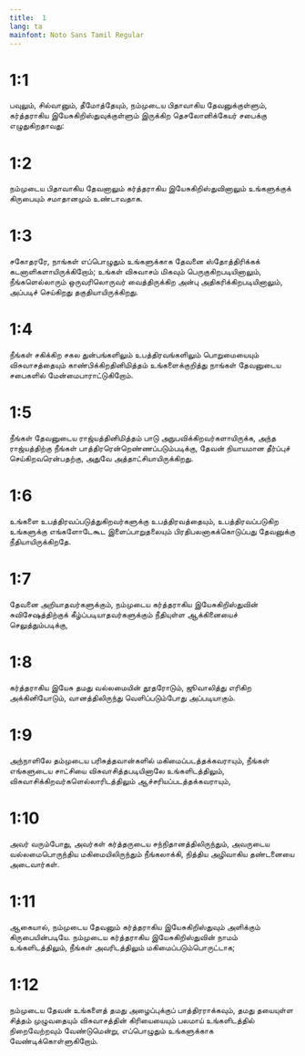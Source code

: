 ```yaml
---
title:  1
lang: ta
mainfont: Noto Sans Tamil Regular
---
```


#  1:1

பவுலும், சில்வானும், தீமோத்தேயும், நம்முடைய பிதாவாகிய தேவனுக்குள்ளும், கர்த்தராகிய இயேசுகிறிஸ்துவுக்குள்ளும் இருக்கிற தெசலோனிக்கேயர் சபைக்கு எழுதுகிறதாவது:

#  1:2

நம்முடைய பிதாவாகிய தேவனாலும் கர்த்தராகிய இயேசுகிறிஸ்துவினாலும் உங்களுக்குக் கிருபையும் சமாதானமும் உண்டாவதாக.

#  1:3

சகோதரரே, நாங்கள் எப்பொழுதும் உங்களுக்காக தேவனை ஸ்தோத்திரிக்கக் கடனாளிகளாயிருக்கிறோம்; உங்கள் விசுவாசம் மிகவும் பெருகுகிறபடியினாலும், நீங்களெல்லாரும் ஒருவரிலொருவர் வைத்திருக்கிற அன்பு அதிகரிக்கிறபடியினாலும், அப்படிச் செய்கிறது தகுதியாயிருக்கிறது.

#  1:4

நீங்கள் சகிக்கிற சகல துன்பங்களிலும் உபத்திரவங்களிலும் பொறுமையையும் விசுவாசத்தையும் காண்பிக்கிறதினிமித்தம் உங்களைக்குறித்து நாங்கள் தேவனுடைய சபைகளில் மேன்மைபாராட்டுகிறோம்.

#  1:5

நீங்கள் தேவனுடைய ராஜ்யத்தினிமித்தம் பாடு அநுபவிக்கிறவர்களாயிருக்க, அந்த ராஜ்யத்திற்கு நீங்கள் பாத்திரரென்றெண்ணப்படும்படிக்கு, தேவன் நியாயமான தீர்ப்புச் செய்கிறவரென்பதற்கு, அதுவே அத்தாட்சியாயிருக்கிறது.

#  1:6

உங்களை உபத்திரவப்படுத்துகிறவர்களுக்கு உபத்திரவத்தையும், உபத்திரவப்படுகிற உங்களுக்கு எங்களோடேகூட இளைப்பாறுதலையும் பிரதிபலனாகக்கொடுப்பது தேவனுக்கு நீதியாயிருக்கிறதே.

#  1:7

தேவனை அறியாதவர்களுக்கும், நம்முடைய கர்த்தராகிய இயேசுகிறிஸ்துவின் சுவிசேஷத்திற்குக் கீழ்ப்படியாதவர்களுக்கும் நீதியுள்ள ஆக்கினையைச் செலுத்தும்படிக்கு,

#  1:8

கர்த்தராகிய இயேசு தமது வல்லமையின் தூதரோடும், ஜூவாலித்து எரிகிற அக்கினியோடும், வானத்திலிருந்து வெளிப்படும்போது அப்படியாகும்.

#  1:9

அந்நாளிலே தம்முடைய பரிசுத்தவான்களில் மகிமைப்படத்தக்கவராயும், நீங்கள் எங்களுடைய சாட்சியை விசுவாசித்தபடியினாலே உங்களிடத்திலும், விசுவாசிக்கிறவர்களெல்லாரிடத்திலும் ஆச்சரியப்படத்தக்கவராயும்,

#  1:10

அவர் வரும்போது, அவர்கள் கர்த்தருடைய சந்நிதானத்திலிருந்தும், அவருடைய வல்லமைபொருந்திய மகிமையிலிருந்தும் நீங்கலாக்கி, நித்திய அழிவாகிய தண்டனையை அடைவார்கள்.

#  1:11

ஆகையால், நம்முடைய தேவனும் கர்த்தராகிய இயேசுகிறிஸ்துவும் அளிக்கும் கிருபையின்படியே. நம்முடைய கர்த்தராகிய இயேசுகிறிஸ்துவின் நாமம் உங்களிடத்திலும், நீங்கள் அவரிடத்திலும் மகிமைப்படும்பொருட்டாக;

#  1:12

நம்முடைய தேவன் உங்களைத் தமது அழைப்புக்குப் பாத்திரராக்கவும், தமது தயையுள்ள சித்தம் முழுவதையும் விசுவாசத்தின் கிரியையையும் பலமாய் உங்களிடத்தில் நிறைவேற்றவும் வேண்டுமென்று, எப்பொழுதும் உங்களுக்காக வேண்டிக்கொள்ளுகிறோம்.

